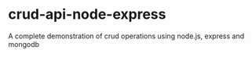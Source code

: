 # crud-api-node-express
A complete demonstration of crud operations using node.js, express and mongodb 

